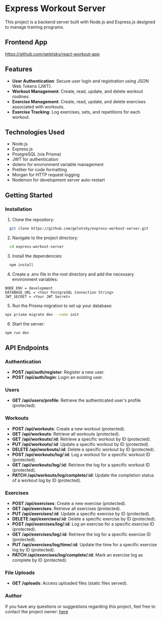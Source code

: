 # Express Workout Server

This project is a backend server built with Node.js and Express.js designed to manage training programs.

## Frontend App

https://github.com/geletsky/react-workout-app

## Features

- **User Authentication**: Secure user login and registration using JSON Web Tokens (JWT).
- **Workout Management**: Create, read, update, and delete workout routines.
- **Exercise Management**: Create, read, update, and delete exercises associated with workouts.
- **Exercise Tracking**: Log exercises, sets, and repetitions for each workout.

## Technologies Used

- Node.js
- Express.js
- PostgreSQL (via Prisma)
- JWT for authentication
- dotenv for environment variable management
- Prettier for code formatting
- Morgan for HTTP request logging
- Nodemon for development server auto-restart

## Getting Started

### Installation

1. Clone the repository:

```bash
  git clone https://github.com/geletsky/express-workout-server.git
```

2. Navigate to the project directory:

```bash
  cd express-workout-server
```

3. Install the dependencies:

```bash
  npm install
```

4. Create a .env file in the root directory and add the necessary environment variables:

```env
NODE_ENV = development
DATABASE_URL = <Your PostgreSQL Connection String>
JWT_SECRET = <Your JWT Secret>
```

5. Run the Prisma migration to set up your database:

```bash
npx prisma migrate dev --name init
```

6. Start the server:

```bash
npm run dev
```

## API Endpoints

### Authentication

- **POST /api/auth/register**: Register a new user.
- **POST /api/auth/login**: Login an existing user.

### Users

- **GET /api/users/profile**: Retrieve the authenticated user's profile (protected).

### Workouts

- **POST /api/workouts**: Create a new workout (protected).
- **GET /api/workouts**: Retrieve all workouts (protected).
- **GET /api/workouts/:id**: Retrieve a specific workout by ID (protected).
- **PUT /api/workouts/:id**: Update a specific workout by ID (protected).
- **DELETE /api/workouts/:id**: Delete a specific workout by ID (protected).
- **POST /api/workouts/log/:id**: Log a workout for a specific workout ID (protected).
- **GET /api/workouts/log/:id**: Retrieve the log for a specific workout ID (protected).
- **PATCH /api/workouts/log/complete/:id**: Update the completion status of a workout log by ID (protected).

### Exercises

- **POST /api/exercises**: Create a new exercise (protected).
- **GET /api/exercises**: Retrieve all exercises (protected).
- **PUT /api/exercises/:id**: Update a specific exercise by ID (protected).
- **DELETE /api/exercises/:id**: Delete a specific exercise by ID (protected).
- **POST /api/exercises/log/:id**: Log an exercise for a specific exercise ID (protected).
- **GET /api/exercises/log/:id**: Retrieve the log for a specific exercise ID (protected).
- **PUT /api/exercises/log/time/:id**: Update the time for a specific exercise log by ID (protected).
- **PATCH /api/exercises/log/complete/:id**: Mark an exercise log as complete by ID (protected).

### File Uploads

- **GET /uploads**: Access uploaded files (static files served).

### Author

If you have any questions or suggestions regarding this project, feel free to contact the project owner: [here](https://github.com/geletsky)
